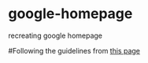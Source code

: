 # google-homepage
recreating google homepage

#Following the guidelines from [this page](http://www.theodinproject.com/web-development-101/html-css?ref=lnav)